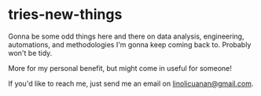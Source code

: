 # tries-new-things

Gonna be some odd things here and there on data analysis, engineering, automations, and methodologies I'm gonna keep coming back to. Probably won't be tidy.

More for my personal benefit, but might come in useful for someone!

If you'd like to reach me, just send me an email on linolicuanan@gmail.com.